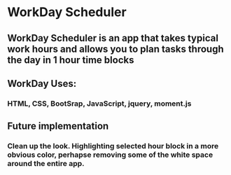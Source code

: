 # WorkDay Scheduler 

## WorkDay Scheduler is an app that takes typical work hours and allows you to plan tasks through the day in 1 hour time blocks

## WorkDay Uses:
### HTML, CSS, BootSrap, JavaScript, jquery, moment.js

## Future implementation 
### Clean up the look. Highlighting selected hour block in a more obvious color, perhapse removing some of the white space around the entire app. 


